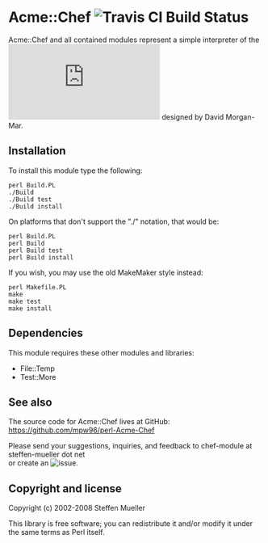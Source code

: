Acme::Chef ![Travis CI Build Status](https://travis-ci.org/mpw96/perl-Acme-Chef.svg?branch=master)
==========
Acme::Chef and all contained modules represent a simple
interpreter of the ![Chef programming language](http://www.dangermouse.net/esoteric/chef.html) designed by
David Morgan-Mar.

Installation
------------
To install this module type the following:

    perl Build.PL
    ./Build
    ./Build test
    ./Build install

On platforms that don't support the "./" notation, that would be:

    perl Build.PL
    perl Build
    perl Build test
    perl Build install

If you wish, you may use the old MakeMaker style instead:

    perl Makefile.PL
    make
    make test
    make install

Dependencies
------------
This module requires these other modules and libraries:

* File::Temp
* Test::More

See also
--------
The source code for Acme::Chef lives at GitHub:
  https://github.com/mpw96/perl-Acme-Chef

Please send your suggestions, inquiries, and feedback to
chef-module at steffen-mueller dot net  
or create an ![issue](https://github.com/mpw96/perl-Acme-Chef/issues).

Copyright and license
---------------------
Copyright (c) 2002-2008 Steffen Mueller

This library is free software; you can redistribute it and/or modify
it under the same terms as Perl itself. 
